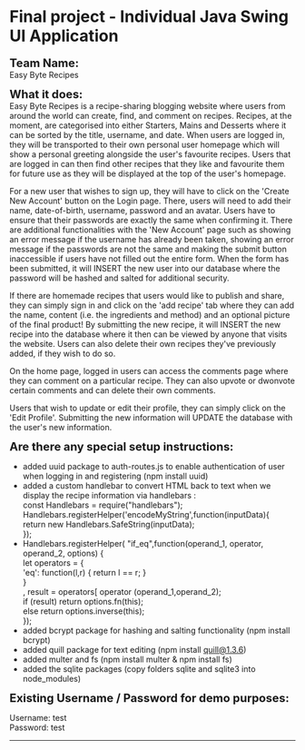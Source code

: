 
Final project - Individual Java Swing UI Application
==========

<strong style="font-size:20px">Team Name: <br></strong> Easy Byte Recipes <br>

<strong style="font-size:20px">What it does: <br></strong> Easy Byte Recipes is a recipe-sharing blogging website where users from around the world can create, find, and comment on recipes. Recipes, at the moment, are categorised into either Starters, Mains and Desserts where it can be sorted by the title, username, and date. When users are logged in, they will be transported to their own personal user homepage which will show a personal greeting alongside the user's favourite recipes. Users that are logged in can then find other recipes that they like and favourite them for future use as they will be displayed at the top of the user's homepage. <br>

For a new user that wishes to sign up, they will have to click on the 'Create New Account' button on the Login page. There, users will need to add their name, date-of-birth, username, password and an avatar. Users have to ensure that their passwords are exactly the same when confirming it. There are additional functionalities with the 'New Account' page such as showing an error message if the username has already been taken, showing an error message if the passwords are not the same and making the submit button inaccessible if users have not filled out the entire form. When the form has been submitted, it will INSERT the new user into our database where the password will be hashed and salted for additional security. <br>

If there are homemade recipes that users would like to publish and share, they can simply sign in and click on the 'add recipe' tab where they can add the name, content (i.e. the ingredients and method) and an optional picture of the final product! By submitting the new recipe, it will INSERT the new recipe into the database where it then can be viewed by anyone that visits the website. Users can also delete their own recipes they've previously added, if they wish to do so. <br>

On the home page, logged in users can access the comments page where they can comment on a particular recipe. They can also upvote or dwonvote certain comments and can delete their own comments. <br>  

Users that wish to update or edit their profile, they can simply click on the 'Edit Profile'. Submitting the new information will UPDATE the database with the user's new information. <br>

<strong style="font-size:20px">Are there any special setup instructions:</strong> <br>
- added uuid package to auth-routes.js to enable authentication of user when logging in and registering (npm install uuid)
- added a custom handlebar to convert HTML back to text when we display the recipe information via handlebars : <br>
const Handlebars = require("handlebars"); <br>
    Handlebars.registerHelper('encodeMyString',function(inputData){ <br>
    return new Handlebars.SafeString(inputData); <br>
});
- Handlebars.registerHelper( "if_eq",function(operand_1, operator, operand_2, options) { <br>
    let operators = { <br>
     'eq': function(l,r) { return l == r; } <br>
    } <br>
    , result = operators[ operator (operand_1,operand_2); <br>
    if (result) return options.fn(this); <br>
    else  return options.inverse(this); <br>
  });
- added bcrypt package for hashing and salting functionality (npm install bcrypt)
- added quill package for text editing (npm install quill@1.3.6)
- added multer and fs (npm install multer & npm install fs)
- added the sqlite packages (copy folders sqlite and sqlite3 into node_modules)

<strong style="font-size:20px">Existing Username / Password for demo purposes:</strong>

Username: test <br>
Password: test

---
